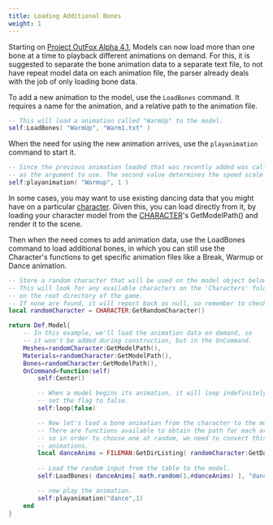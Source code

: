 ```yaml
---
title: Loading Additional Bones
weight: 1
---
```


Starting on [Project OutFox Alpha 4.1](/releases/A4.1), Models can now load more than one bone at a time to playback different animations on demand. For this, it is suggested to separate the bone animation data to a separate text file, to
not have repeat model data on each animation file, the parser already deals with the job of only loading bone data.

To add a new animation to the model, use the `LoadBones` command. It requires a name for the animation, and a relative path to the animation file.
```lua
-- This will load a animation called "WarmUp" to the model.
self:LoadBones( "WarmUp", "Warm1.txt" )
```

When the need for using the new animation arrives, use the `playanimation` command to start it.
```lua
-- Since the previous animation loaded that was recently added was called "Warmup", we'll use that
-- as the argument to use. The second value determines the speed scale of the animation.
self:playanimation( "Warmup", 1 )
```

In some cases, you may want to use existing dancing data that you might have on a particular [character]().
Given this, you can load directly from it, by loading your character model from the [CHARACTER]()'s GetModelPath()
and render it to the scene.

Then when the need comes to add animation data, use the LoadBones command to load additional bones, in which you can still use the Character's functions to get specific animation files like a Break, Warmup or Dance animation.

```lua
-- Store a random character that will be used on the model object below.
-- This will look for any available characters on the 'Characters' folder
-- on the root directory of the game.
-- If none are found, it will report back as null, so remember to check for its validity.
local randomCharacter = CHARACTER:GetRandomCharacter()

return Def.Model{
	-- In this example, we'll load the animation data on demand, so
	-- it won't be added during construction, but in the OnCommand.
	Meshes=randomCharacter:GetModelPath(),
	Materials=randomCharacter:GetModelPath(),
	Bones=randomCharacter:GetModelPath(),
	OnCommand=function(self)
		self:Center()

		-- When a model begins its animation, it will loop indefinitely. To stop that, use the loop command to
		-- set the flag to false.
		self:loop(false)

		-- Now let's load a bone animation from the character to the model. We'll use a dancing animation.
		-- There are functions available to obtain the path for each area for the animation types,
		-- so in order to choose one at random, we need to convert this into a table that contains the available
		-- animations.
		local danceAnims = FILEMAN:GetDirListing( randomCharacter:GetDanceAnimationPath() )
		
		-- Load the random input from the table to the model.
		self:LoadBones( danceAnims[ math.random(1,#danceAnims) ], "dance" )

		-- now play the animation.
		self:playanimation("dance",1)
	end
}
```